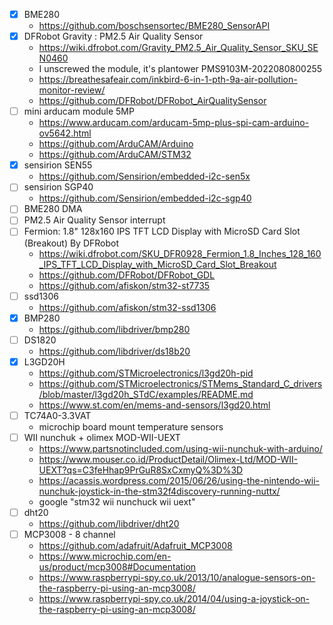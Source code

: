 - [x] BME280
  - https://github.com/boschsensortec/BME280_SensorAPI
- [x] DFRobot Gravity : PM2.5 Air Quality Sensor
  - https://wiki.dfrobot.com/Gravity_PM2.5_Air_Quality_Sensor_SKU_SEN0460
  - I unscrewed the module, it's plantower PMS9103M-2022080800255
  - https://breathesafeair.com/inkbird-6-in-1-pth-9a-air-pollution-monitor-review/
  - https://github.com/DFRobot/DFRobot_AirQualitySensor
- [ ] mini arducam module 5MP
  - https://www.arducam.com/arducam-5mp-plus-spi-cam-arduino-ov5642.html
  - https://github.com/ArduCAM/Arduino
  - https://github.com/ArduCAM/STM32
- [x] sensirion SEN55
  - https://github.com/Sensirion/embedded-i2c-sen5x
- [ ] sensirion SGP40
  - https://github.com/Sensirion/embedded-i2c-sgp40
- [ ] BME280 DMA
- [ ] PM2.5 Air Quality Sensor interrupt
- [ ] Fermion: 1.8" 128x160 IPS TFT LCD Display with MicroSD Card Slot (Breakout) By DFRobot
  - https://wiki.dfrobot.com/SKU_DFR0928_Fermion_1.8_Inches_128_160_IPS_TFT_LCD_Display_with_MicroSD_Card_Slot_Breakout
  - https://github.com/DFRobot/DFRobot_GDL
  - https://github.com/afiskon/stm32-st7735
- [ ] ssd1306
  - https://github.com/afiskon/stm32-ssd1306
- [x] BMP280
  - https://github.com/libdriver/bmp280
- [ ] DS1820
  - https://github.com/libdriver/ds18b20
- [x] L3GD20H
  - https://github.com/STMicroelectronics/l3gd20h-pid
  - https://github.com/STMicroelectronics/STMems_Standard_C_drivers/blob/master/l3gd20h_STdC/examples/README.md
  - https://www.st.com/en/mems-and-sensors/l3gd20.html
- [ ] TC74A0-3.3VAT
  - microchip board mount temperature sensors
- [ ] WII nunchuk + olimex MOD-WII-UEXT
  - https://www.partsnotincluded.com/using-wii-nunchuk-with-arduino/
  - https://www.mouser.co.id/ProductDetail/Olimex-Ltd/MOD-WII-UEXT?qs=C3feHhap9PrGuR8SxCxmyQ%3D%3D
  - https://acassis.wordpress.com/2015/06/26/using-the-nintendo-wii-nunchuk-joystick-in-the-stm32f4discovery-running-nuttx/
  - google "stm32 wii nunchuck wii uext"
- [ ] dht20
  - https://github.com/libdriver/dht20
- [ ] MCP3008 - 8 channel
  - https://github.com/adafruit/Adafruit_MCP3008
  - https://www.microchip.com/en-us/product/mcp3008#Documentation
  - https://www.raspberrypi-spy.co.uk/2013/10/analogue-sensors-on-the-raspberry-pi-using-an-mcp3008/
  - https://www.raspberrypi-spy.co.uk/2014/04/using-a-joystick-on-the-raspberry-pi-using-an-mcp3008/
